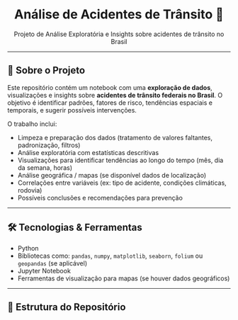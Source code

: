 <h1 align="center">Análise de Acidentes de Trânsito 🚗</h1>

<p align="center">
  Projeto de Análise Exploratória e Insights sobre acidentes de trânsito no Brasil
</p>

---

## 🧩 Sobre o Projeto

Este repositório contém um notebook com uma **exploração de dados**, visualizações e insights sobre **acidentes de trânsito federais no Brasil**. O objetivo é identificar padrões, fatores de risco, tendências espaciais e temporais, e sugerir possíveis intervenções.

O trabalho inclui:
- Limpeza e preparação dos dados (tratamento de valores faltantes, padronização, filtros)
- Análise exploratória com estatísticas descritivas
- Visualizações para identificar tendências ao longo do tempo (mês, dia da semana, horas)
- Análise geográfica / mapas (se disponível dados de localização)
- Correlações entre variáveis (ex: tipo de acidente, condições climáticas, rodovia)
- Possíveis conclusões e recomendações para prevenção

---

## 🛠️ Tecnologias & Ferramentas

- Python  
- Bibliotecas como: `pandas`, `numpy`, `matplotlib`, `seaborn`, `folium` ou `geopandas` (se aplicável)  
- Jupyter Notebook  
- Ferramentas de visualização para mapas (se houver dados geográficos)

---

## 📂 Estrutura do Repositório

